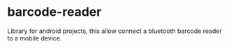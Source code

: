 barcode-reader
==============

Library for android projects, this allow connect a bluetooth barcode reader to a mobile device.
